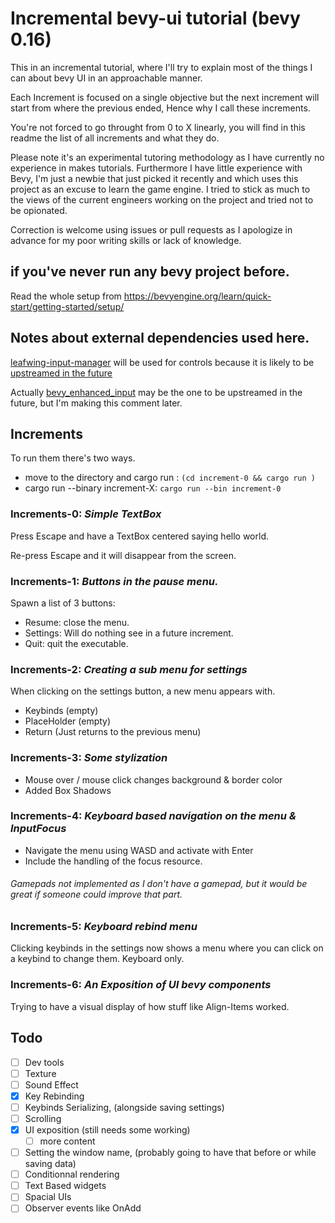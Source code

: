 # Incremental bevy-ui tutorial (bevy 0.16)

This in an incremental tutorial, where I'll try to explain most of the things I can about bevy UI in an approachable manner.

Each Increment is focused on a single objective but the next increment will start from where the previous ended, Hence why I call these increments.

You're not forced to go throught from 0 to X linearly, you will find in this readme the list of all increments and what they do.

Please note it's an experimental tutoring methodology as I have currently no experience in makes tutorials. Furthermore I have little experience with Bevy, I'm just a newbie that just picked it recently and which uses this project as an excuse to learn the game engine. I tried to stick as much to the views of the current engineers working on the project and tried not to be opionated.

Correction is welcome using issues or pull requests as I apologize in advance for my poor writing skills or lack of knowledge.

## if you've never run any bevy project before.

Read the whole setup from https://bevyengine.org/learn/quick-start/getting-started/setup/

## Notes about external dependencies used here.

[leafwing-input-manager](https://github.com/Leafwing-Studios/leafwing-input-manager) will be used for controls because it is likely to be 
[upstreamed in the future](https://github.com/bevyengine/bevy/issues/435#issuecomment-1254026314)

Actually [bevy_enhanced_input](https://github.com/projectharmonia/bevy_enhanced_input) may be the one to be upstreamed in the future, but I'm making this comment later.




## Increments 

To run them there's two ways.
- move to the directory and cargo run : `(cd increment-0 && cargo run )`
- cargo run --binary increment-X: `cargo run --bin increment-0` 


### Increments-0: *Simple TextBox*

Press Escape and have a TextBox centered saying hello world. 

Re-press Escape and it will disappear from the screen.


### Increments-1: *Buttons in the pause menu.*

Spawn a list of 3 buttons:
- Resume: close the menu.
- Settings: Will do nothing see in a future increment.
- Quit: quit the executable.


### Increments-2: *Creating a sub menu for settings*

When clicking on the settings button, a new menu appears with.
- Keybinds (empty)
- PlaceHolder (empty)
- Return (Just returns to the previous menu)


### Increments-3: *Some stylization*
 
- Mouse over / mouse click changes background & border color
- Added Box Shadows


### Increments-4: *Keyboard based navigation on the menu & InputFocus*

- Navigate the menu using WASD and activate with Enter
- Include the handling of the focus resource.

###### Gamepads not implemented as I don't have a gamepad, but it would be great if someone could improve that part.

### Increments-5: *Keyboard rebind menu*

Clicking keybinds in the settings now shows a menu where you can click on a keybind to change them.
Keyboard only.

### Increments-6: *An Exposition of UI bevy components*

Trying to have a visual display of how stuff like Align-Items worked.

## Todo

- [ ] Dev tools
- [ ] Texture
- [ ] Sound Effect
- [x] Key Rebinding
- [ ] Keybinds Serializing, (alongside saving settings)
- [ ] Scrolling
- [x] UI exposition (still needs some working)
    - [ ] more content
- [ ] Setting the window name, (probably going to have that before or while saving data)
- [ ] Conditionnal rendering
- [ ] Text Based widgets
- [ ] Spacial UIs
- [ ] Observer events like OnAdd